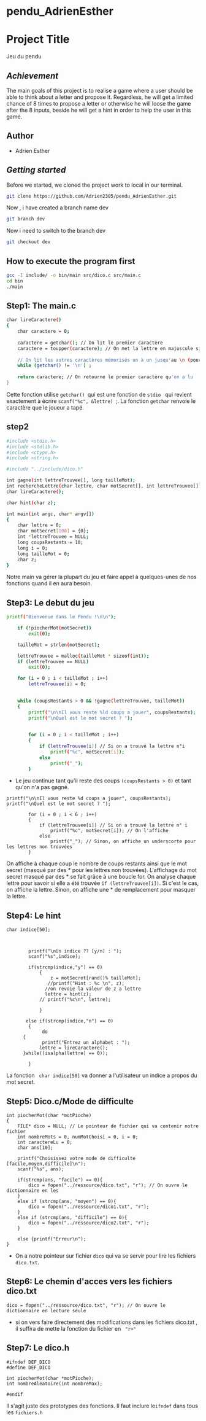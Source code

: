 # pendu_AdrienEsther
# Project Title
Jeu du pendu
## _Achievement_
The main goals of this project is to realise a game where a user should be able to think about a letter and propose it. Regardless, he will get a limited chance of 8 times to propose a letter or otherwise he will loose the game after the 8 inputs, beside he will get a hint in order to help the user in this game.

## Author
- Adrien Esther


## _Getting started_
Before we started, we cloned the project work to local in our terminal.
```sh
git clone https://github.com/Adrien2305/pendu_AdrienEsther.git
```
Now , i have created a branch name dev 
```sh
git branch dev
```
Now i need to switch to the branch dev
```sh
git checkout dev
```

## How to execute the program first
```sh
gcc -I include/ -o bin/main src/dico.c src/main.c
cd bin
./main
```
## Step1: The main.c 
```sh
char lireCaractere() 
{ 
    char caractere = 0;
 
    caractere = getchar(); // On lit le premier caractère
    caractere = toupper(caractere); // On met la lettre en majuscule si elle ne l'est pas déjà
 
    // On lit les autres caractères mémorisés un à un jusqu'au \n (pour les effacer) 
    while (getchar() != '\n') ;
 
    return caractere; // On retourne le premier caractère qu'on a lu 
}
```
Cette fonction utilise ```getchar() ```qui est une fonction de ```stdio ``` qui revient exactement à écrire ```scanf("%c", &lettre) ```;. La fonction ```getchar``` renvoie le caractère que le joueur a tapé.

## step2
```sh
#include <stdio.h>
#include <stdlib.h>
#include <ctype.h>
#include <string.h>

#include "../include/dico.h"

int gagne(int lettreTrouvee[], long tailleMot);
int rechercheLettre(char lettre, char motSecret[], int lettreTrouvee[]);
char lireCaractere();

char hint(char z);

int main(int argc, char* argv[])
{
    char lettre = 0; 
    char motSecret[100] = {0}; 
    int *lettreTrouvee = NULL; 
    long coupsRestants = 10; 
    long i = 0; 
    long tailleMot = 0;
    char z;
}
```
Notre main va gérer la plupart du jeu et faire appel à quelques-unes de nos fonctions quand il en aura besoin.
## Step3: Le debut du jeu
```sh
printf("Bienvenue dans le Pendu !\n\n");

    if (!piocherMot(motSecret))
        exit(0);

    tailleMot = strlen(motSecret);

    lettreTrouvee = malloc(tailleMot * sizeof(int)); 
    if (lettreTrouvee == NULL)
        exit(0);

    for (i = 0 ; i < tailleMot ; i++)
        lettreTrouvee[i] = 0;

    
    while (coupsRestants > 0 && !gagne(lettreTrouvee, tailleMot))
    {
        printf("\n\nIl vous reste %ld coups a jouer", coupsRestants);
        printf("\nQuel est le mot secret ? ");

        
        for (i = 0 ; i < tailleMot ; i++)
        {
            if (lettreTrouvee[i]) // Si on a trouvé la lettre n°i
                printf("%c", motSecret[i]); 
            else
                printf("_"); 
        }
```
- Le jeu continue tant qu'il reste des coups ```(coupsRestants > 0)``` et tant qu'on n'a pas gagné.

```Si on n'a plus de coups à jouer, c'est qu'on a perdu. 
printf("\n\nIl vous reste %d coups a jouer", coupsRestants);
printf("\nQuel est le mot secret ? ");

        for (i = 0 ; i < 6 ; i++)
        {
            if (lettreTrouvee[i]) // Si on a trouvé la lettre n° i
                printf("%c", motSecret[i]); // On l'affiche
            else
                printf("_"); // Sinon, on affiche un underscorte pour les lettres non trouvées
        }
```
On affiche à chaque coup le nombre de coups restants ainsi que le mot secret (masqué par des * pour les lettres non trouvées).
L'affichage du mot secret masqué par des * se fait grâce à une boucle for. On analyse chaque lettre pour savoir si elle a été trouvée ```if (lettreTrouvee[i])```. Si c'est le cas, on affiche la lettre. Sinon, on affiche une * de remplacement pour masquer la lettre.

## Step4: Le hint
```
char indice[50];

            

        printf("\nUn indice ?? [y/n] : ");
        scanf("%s",indice);

        if(strcmp(indice,"y") == 0)
            {
                z = motSecret[rand()% tailleMot];
               //printf("Hint : %c \n", z);
              //on revoie la valeur de z a lettre
              lettre = hint(z);
            // printf("%c\n", lettre);

            }

       else if(strcmp(indice,"n") == 0)
        {
             do 
      {
             printf("Entrez un alphabet : ");
            lettre = lireCaractere();
      }while((isalpha(lettre) == 0));
                                    
        }
```
La fonction ``` char indice[50]``` va donner a l'utilisateur un indice a propos du mot secret.
## Step5: Dico.c/Mode de difficulte
```
int piocherMot(char *motPioche)
{
    FILE* dico = NULL; // Le pointeur de fichier qui va contenir notre fichier
    int nombreMots = 0, numMotChoisi = 0, i = 0;
    int caractereLu = 0;
    char ans[10];

    printf("Choisissez votre mode de difficulte [facile,moyen,difficile]\n");
    scanf("%s", ans);

    if(strcmp(ans, "facile") == 0){
        dico = fopen("../ressource/dico.txt", "r"); // On ouvre le dictionnaire en les 
    }
    else if (strcmp(ans, "moyen") == 0){
        dico = fopen("../ressource/dico1.txt", "r");
    }
    else if (strcmp(ans, "difficile") == 0){
        dico = fopen("../ressource/dico2.txt", "r");
    }

    else {printf("Erreur\n");
}
```
-  On a notre pointeur sur fichier ```dico``` qui va se servir pour lire les fichiers ```dico.txt```.
 

## Step6: Le chemin d'acces vers les fichiers dico.txt
```
dico = fopen("../ressource/dico.txt", "r"); // On ouvre le dictionnaire en lecture seule
```
- si on vers faire directement des modifications dans les fichiers dico.txt , il suffira de mette la fonction du fichier en ``` "r+"```

## Step7: Le dico.h

```
#ifndef DEF_DICO
#define DEF_DICO

int piocherMot(char *motPioche);
int nombreAleatoire(int nombreMax);

#endif
```
ll s'agit juste des prototypes des fonctions. Il faut inclure le```ifndef``` dans tous les ```fichiers.h```


